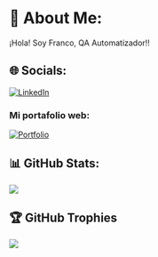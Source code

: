 # 💫 About Me:

¡Hola! Soy Franco, QA Automatizador!!

## 🌐 Socials:

[![LinkedIn](https://img.shields.io/badge/LinkedIn-%230077B5.svg?logo=linkedin&logoColor=white)](https://linkedin.com/in/franco-mariño-2a289620a/) <br/>
### Mi portafolio web:
[![Portfolio](https://portfolio.francomarino.dev/og-image.jpg)](https://portfolio.francomarino.dev)

## 📊 GitHub Stats:

![](https://github-readme-stats.vercel.app/api?username=fmarinoa&theme=dark)<br/>

## 🏆 GitHub Trophies

![](https://github-profile-trophy.vercel.app/?username=fmarinoa&theme=tokyonight&no-frame=false&no-bg=true&margin-w=4)

<!-- Proudly created with GPRM ( https://gprm.itsvg.in ) -->
